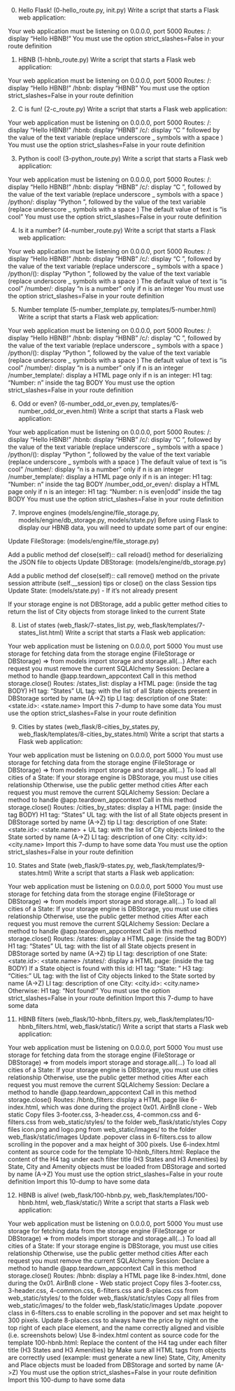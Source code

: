 0. Hello Flask! (0-hello_route.py, init.py)
Write a script that starts a Flask web application:

Your web application must be listening on 0.0.0.0, port 5000 Routes: /: display “Hello HBNB!” You must use the option strict_slashes=False in your route definition

1. HBNB (1-hbnb_route.py)
Write a script that starts a Flask web application:

Your web application must be listening on 0.0.0.0, port 5000 Routes: /: display “Hello HBNB!” /hbnb: display “HBNB” You must use the option strict_slashes=False in your route definition

2. C is fun! (2-c_route.py)
Write a script that starts a Flask web application:

Your web application must be listening on 0.0.0.0, port 5000 Routes: /: display “Hello HBNB!” /hbnb: display “HBNB” /c/: display “C ” followed by the value of the text variable (replace underscore _ symbols with a space ) You must use the option strict_slashes=False in your route definition

3. Python is cool! (3-python_route.py)
Write a script that starts a Flask web application:

Your web application must be listening on 0.0.0.0, port 5000 Routes: /: display “Hello HBNB!” /hbnb: display “HBNB” /c/: display “C ”, followed by the value of the text variable (replace underscore _ symbols with a space ) /python/: display “Python ”, followed by the value of the text variable (replace underscore _ symbols with a space ) The default value of text is “is cool” You must use the option strict_slashes=False in your route definition

4. Is it a number? (4-number_route.py)
Write a script that starts a Flask web application:

Your web application must be listening on 0.0.0.0, port 5000 Routes: /: display “Hello HBNB!” /hbnb: display “HBNB” /c/: display “C ”, followed by the value of the text variable (replace underscore _ symbols with a space ) /python/(): display “Python ”, followed by the value of the text variable (replace underscore _ symbols with a space ) The default value of text is “is cool” /number/: display “n is a number” only if n is an integer You must use the option strict_slashes=False in your route definition

5. Number template (5-number_template.py, templates/5-number.html)
Write a script that starts a Flask web application:

Your web application must be listening on 0.0.0.0, port 5000 Routes: /: display “Hello HBNB!” /hbnb: display “HBNB” /c/: display “C ”, followed by the value of the text variable (replace underscore _ symbols with a space ) /python/(): display “Python ”, followed by the value of the text variable (replace underscore _ symbols with a space ) The default value of text is “is cool” /number/: display “n is a number” only if n is an integer /number_template/: display a HTML page only if n is an integer: H1 tag: “Number: n” inside the tag BODY You must use the option strict_slashes=False in your route definition

6. Odd or even? (6-number_odd_or_even.py, templates/6-number_odd_or_even.html)
Write a script that starts a Flask web application:

Your web application must be listening on 0.0.0.0, port 5000 Routes: /: display “Hello HBNB!” /hbnb: display “HBNB” /c/: display “C ”, followed by the value of the text variable (replace underscore _ symbols with a space ) /python/(): display “Python ”, followed by the value of the text variable (replace underscore _ symbols with a space ) The default value of text is “is cool” /number/: display “n is a number” only if n is an integer /number_template/: display a HTML page only if n is an integer: H1 tag: “Number: n” inside the tag BODY /number_odd_or_even/: display a HTML page only if n is an integer: H1 tag: “Number: n is even|odd” inside the tag BODY You must use the option strict_slashes=False in your route definition

7. Improve engines (models/engine/file_storage.py, models/engine/db_storage.py, models/state.py)
Before using Flask to display our HBNB data, you will need to update some part of our engine:

Update FileStorage: (models/engine/file_storage.py)

Add a public method def close(self):: call reload() method for deserializing the JSON file to objects Update DBStorage: (models/engine/db_storage.py)

Add a public method def close(self):: call remove() method on the private session attribute (self.__session) tips or close() on the class Session tips Update State: (models/state.py) - If it’s not already present

If your storage engine is not DBStorage, add a public getter method cities to return the list of City objects from storage linked to the current State

8. List of states (web_flask/7-states_list.py, web_flask/templates/7-states_list.html)
Write a script that starts a Flask web application:

Your web application must be listening on 0.0.0.0, port 5000 You must use storage for fetching data from the storage engine (FileStorage or DBStorage) => from models import storage and storage.all(...) After each request you must remove the current SQLAlchemy Session: Declare a method to handle @app.teardown_appcontext Call in this method storage.close() Routes: /states_list: display a HTML page: (inside the tag BODY) H1 tag: “States” UL tag: with the list of all State objects present in DBStorage sorted by name (A->Z) tip LI tag: description of one State: <state.id>: <state.name> Import this 7-dump to have some data You must use the option strict_slashes=False in your route definition

9. Cities by states (web_flask/8-cities_by_states.py, web_flask/templates/8-cities_by_states.html)
Write a script that starts a Flask web application:

Your web application must be listening on 0.0.0.0, port 5000 You must use storage for fetching data from the storage engine (FileStorage or DBStorage) => from models import storage and storage.all(...) To load all cities of a State: If your storage engine is DBStorage, you must use cities relationship Otherwise, use the public getter method cities After each request you must remove the current SQLAlchemy Session: Declare a method to handle @app.teardown_appcontext Call in this method storage.close() Routes: /cities_by_states: display a HTML page: (inside the tag BODY) H1 tag: “States” UL tag: with the list of all State objects present in DBStorage sorted by name (A->Z) tip LI tag: description of one State: <state.id>: <state.name> + UL tag: with the list of City objects linked to the State sorted by name (A->Z) LI tag: description of one City: <city.id>: <city.name> Import this 7-dump to have some data You must use the option strict_slashes=False in your route definition

10. States and State (web_flask/9-states.py, web_flask/templates/9-states.html)
Write a script that starts a Flask web application:

Your web application must be listening on 0.0.0.0, port 5000 You must use storage for fetching data from the storage engine (FileStorage or DBStorage) => from models import storage and storage.all(...) To load all cities of a State: If your storage engine is DBStorage, you must use cities relationship Otherwise, use the public getter method cities After each request you must remove the current SQLAlchemy Session: Declare a method to handle @app.teardown_appcontext Call in this method storage.close() Routes: /states: display a HTML page: (inside the tag BODY) H1 tag: “States” UL tag: with the list of all State objects present in DBStorage sorted by name (A->Z) tip LI tag: description of one State: <state.id>: <state.name> /states/: display a HTML page: (inside the tag BODY) If a State object is found with this id: H1 tag: “State: ” H3 tag: “Cities:” UL tag: with the list of City objects linked to the State sorted by name (A->Z) LI tag: description of one City: <city.id>: <city.name> Otherwise: H1 tag: “Not found!” You must use the option strict_slashes=False in your route definition Import this 7-dump to have some data

11. HBNB filters (web_flask/10-hbnb_filters.py, web_flask/templates/10-hbnb_filters.html, web_flask/static/)
Write a script that starts a Flask web application:

Your web application must be listening on 0.0.0.0, port 5000 You must use storage for fetching data from the storage engine (FileStorage or DBStorage) => from models import storage and storage.all(...) To load all cities of a State: If your storage engine is DBStorage, you must use cities relationship Otherwise, use the public getter method cities After each request you must remove the current SQLAlchemy Session: Declare a method to handle @app.teardown_appcontext Call in this method storage.close() Routes: /hbnb_filters: display a HTML page like 6-index.html, which was done during the project 0x01. AirBnB clone - Web static Copy files 3-footer.css, 3-header.css, 4-common.css and 6-filters.css from web_static/styles/ to the folder web_flask/static/styles Copy files icon.png and logo.png from web_static/images/ to the folder web_flask/static/images Update .popover class in 6-filters.css to allow scrolling in the popover and a max height of 300 pixels. Use 6-index.html content as source code for the template 10-hbnb_filters.html: Replace the content of the H4 tag under each filter title (H3 States and H3 Amenities) by   State, City and Amenity objects must be loaded from DBStorage and sorted by name (A->Z) You must use the option strict_slashes=False in your route definition Import this 10-dump to have some data

12. HBNB is alive! (web_flask/100-hbnb.py, web_flask/templates/100-hbnb.html, web_flask/static/)
Write a script that starts a Flask web application:

Your web application must be listening on 0.0.0.0, port 5000 You must use storage for fetching data from the storage engine (FileStorage or DBStorage) => from models import storage and storage.all(...) To load all cities of a State: If your storage engine is DBStorage, you must use cities relationship Otherwise, use the public getter method cities After each request you must remove the current SQLAlchemy Session: Declare a method to handle @app.teardown_appcontext Call in this method storage.close() Routes: /hbnb: display a HTML page like 8-index.html, done during the 0x01. AirBnB clone - Web static project Copy files 3-footer.css, 3-header.css, 4-common.css, 6-filters.css and 8-places.css from web_static/styles/ to the folder web_flask/static/styles Copy all files from web_static/images/ to the folder web_flask/static/images Update .popover class in 6-filters.css to enable scrolling in the popover and set max height to 300 pixels. Update 8-places.css to always have the price by night on the top right of each place element, and the name correctly aligned and visible (i.e. screenshots below) Use 8-index.html content as source code for the template 100-hbnb.html: Replace the content of the H4 tag under each filter title (H3 States and H3 Amenities) by   Make sure all HTML tags from objects are correctly used (example:
must generate a new line) State, City, Amenity and Place objects must be loaded from DBStorage and sorted by name (A->Z) You must use the option strict_slashes=False in your route definition Import this 100-dump to have some data
